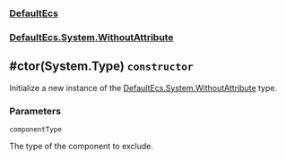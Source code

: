### [DefaultEcs](./DefaultEcs 'DefaultEcs')
### [DefaultEcs.System.WithoutAttribute](./DefaultEcs-System-WithoutAttribute 'DefaultEcs.System.WithoutAttribute')
## #ctor(System.Type) `constructor`
Initialize a new instance of the [DefaultEcs.System.WithoutAttribute](./DefaultEcs-System-WithoutAttribute 'DefaultEcs.System.WithoutAttribute') type.
### Parameters

<a name='DefaultEcs-System-WithoutAttribute--ctor(System-Type)-componentType'></a>
`componentType`

The type of the component to exclude.

